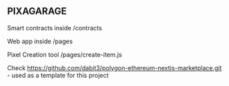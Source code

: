 ## PIXAGARAGE

Smart contracts inside /contracts

Web app inside /pages

Pixel Creation tool /pages/create-item.js

Check https://github.com/dabit3/polygon-ethereum-nextjs-marketplace.git - used as a template for this project

